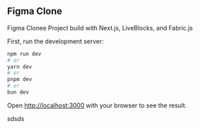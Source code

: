 ## Figma Clone

Figma Clonee Project build with Next.js, LiveBlocks, and Fabric.js

First, run the development server:

```bash
npm run dev
# or
yarn dev
# or
pnpm dev
# or
bun dev
```

Open [http://localhost:3000](http://localhost:3000) with your browser to see the result.


sdsds
